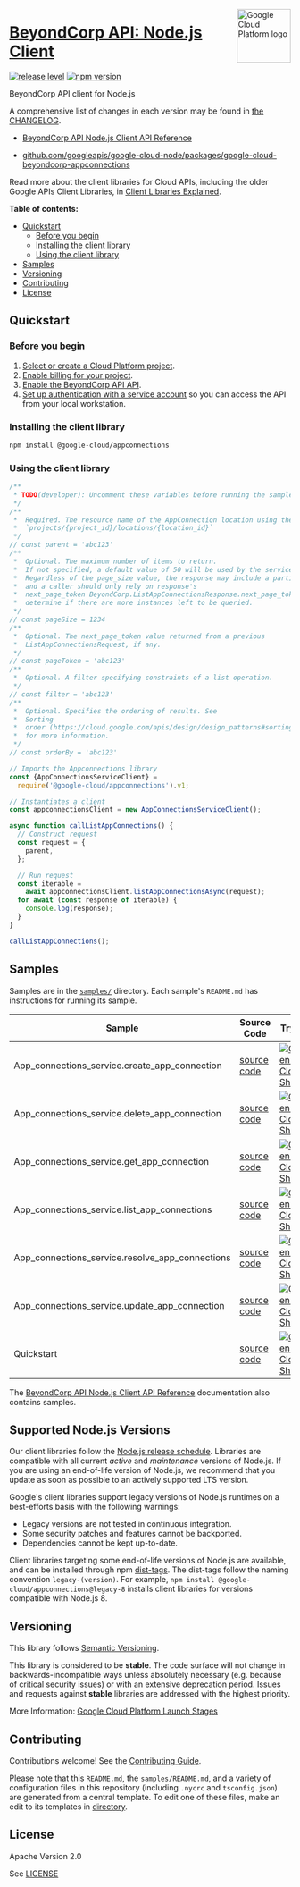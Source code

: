 [//]: # "This README.md file is auto-generated, all changes to this file will be lost."
[//]: # "To regenerate it, use `python -m synthtool`."
<img src="https://avatars2.githubusercontent.com/u/2810941?v=3&s=96" alt="Google Cloud Platform logo" title="Google Cloud Platform" align="right" height="96" width="96"/>

# [BeyondCorp API: Node.js Client](https://github.com/googleapis/google-cloud-node/tree/main/packages/google-cloud-beyondcorp-appconnections)

[![release level](https://img.shields.io/badge/release%20level-stable-brightgreen.svg?style=flat)](https://cloud.google.com/terms/launch-stages)
[![npm version](https://img.shields.io/npm/v/@google-cloud/appconnections.svg)](https://www.npmjs.org/package/@google-cloud/appconnections)




BeyondCorp API client for Node.js


A comprehensive list of changes in each version may be found in
[the CHANGELOG](https://github.com/googleapis/google-cloud-node/tree/main/packages/google-cloud-beyondcorp-appconnections/CHANGELOG.md).

* [BeyondCorp API Node.js Client API Reference][client-docs]

* [github.com/googleapis/google-cloud-node/packages/google-cloud-beyondcorp-appconnections](https://github.com/googleapis/google-cloud-node/tree/main/packages/google-cloud-beyondcorp-appconnections)

Read more about the client libraries for Cloud APIs, including the older
Google APIs Client Libraries, in [Client Libraries Explained][explained].

[explained]: https://cloud.google.com/apis/docs/client-libraries-explained

**Table of contents:**


* [Quickstart](#quickstart)
  * [Before you begin](#before-you-begin)
  * [Installing the client library](#installing-the-client-library)
  * [Using the client library](#using-the-client-library)
* [Samples](#samples)
* [Versioning](#versioning)
* [Contributing](#contributing)
* [License](#license)

## Quickstart

### Before you begin

1.  [Select or create a Cloud Platform project][projects].
1.  [Enable billing for your project][billing].
1.  [Enable the BeyondCorp API API][enable_api].
1.  [Set up authentication with a service account][auth] so you can access the
    API from your local workstation.

### Installing the client library

```bash
npm install @google-cloud/appconnections
```


### Using the client library

```javascript
/**
 * TODO(developer): Uncomment these variables before running the sample.
 */
/**
 *  Required. The resource name of the AppConnection location using the form:
 *  `projects/{project_id}/locations/{location_id}`
 */
// const parent = 'abc123'
/**
 *  Optional. The maximum number of items to return.
 *  If not specified, a default value of 50 will be used by the service.
 *  Regardless of the page_size value, the response may include a partial list
 *  and a caller should only rely on response's
 *  next_page_token BeyondCorp.ListAppConnectionsResponse.next_page_token  to
 *  determine if there are more instances left to be queried.
 */
// const pageSize = 1234
/**
 *  Optional. The next_page_token value returned from a previous
 *  ListAppConnectionsRequest, if any.
 */
// const pageToken = 'abc123'
/**
 *  Optional. A filter specifying constraints of a list operation.
 */
// const filter = 'abc123'
/**
 *  Optional. Specifies the ordering of results. See
 *  Sorting
 *  order (https://cloud.google.com/apis/design/design_patterns#sorting_order)
 *  for more information.
 */
// const orderBy = 'abc123'

// Imports the Appconnections library
const {AppConnectionsServiceClient} =
  require('@google-cloud/appconnections').v1;

// Instantiates a client
const appconnectionsClient = new AppConnectionsServiceClient();

async function callListAppConnections() {
  // Construct request
  const request = {
    parent,
  };

  // Run request
  const iterable =
    await appconnectionsClient.listAppConnectionsAsync(request);
  for await (const response of iterable) {
    console.log(response);
  }
}

callListAppConnections();

```



## Samples

Samples are in the [`samples/`](https://github.com/googleapis/google-cloud-node/tree/main/packages/google-cloud-beyondcorp-appconnections/samples) directory. Each sample's `README.md` has instructions for running its sample.

| Sample                      | Source Code                       | Try it |
| --------------------------- | --------------------------------- | ------ |
| App_connections_service.create_app_connection | [source code](https://github.com/googleapis/google-cloud-node/blob/main/packages/google-cloud-beyondcorp-appconnections/samples/generated/v1/app_connections_service.create_app_connection.js) | [![Open in Cloud Shell][shell_img]](https://console.cloud.google.com/cloudshell/open?git_repo=https://github.com/googleapis/google-cloud-node&page=editor&open_in_editor=packages/google-cloud-beyondcorp-appconnections/samples/generated/v1/app_connections_service.create_app_connection.js,packages/google-cloud-beyondcorp-appconnections/samples/README.md) |
| App_connections_service.delete_app_connection | [source code](https://github.com/googleapis/google-cloud-node/blob/main/packages/google-cloud-beyondcorp-appconnections/samples/generated/v1/app_connections_service.delete_app_connection.js) | [![Open in Cloud Shell][shell_img]](https://console.cloud.google.com/cloudshell/open?git_repo=https://github.com/googleapis/google-cloud-node&page=editor&open_in_editor=packages/google-cloud-beyondcorp-appconnections/samples/generated/v1/app_connections_service.delete_app_connection.js,packages/google-cloud-beyondcorp-appconnections/samples/README.md) |
| App_connections_service.get_app_connection | [source code](https://github.com/googleapis/google-cloud-node/blob/main/packages/google-cloud-beyondcorp-appconnections/samples/generated/v1/app_connections_service.get_app_connection.js) | [![Open in Cloud Shell][shell_img]](https://console.cloud.google.com/cloudshell/open?git_repo=https://github.com/googleapis/google-cloud-node&page=editor&open_in_editor=packages/google-cloud-beyondcorp-appconnections/samples/generated/v1/app_connections_service.get_app_connection.js,packages/google-cloud-beyondcorp-appconnections/samples/README.md) |
| App_connections_service.list_app_connections | [source code](https://github.com/googleapis/google-cloud-node/blob/main/packages/google-cloud-beyondcorp-appconnections/samples/generated/v1/app_connections_service.list_app_connections.js) | [![Open in Cloud Shell][shell_img]](https://console.cloud.google.com/cloudshell/open?git_repo=https://github.com/googleapis/google-cloud-node&page=editor&open_in_editor=packages/google-cloud-beyondcorp-appconnections/samples/generated/v1/app_connections_service.list_app_connections.js,packages/google-cloud-beyondcorp-appconnections/samples/README.md) |
| App_connections_service.resolve_app_connections | [source code](https://github.com/googleapis/google-cloud-node/blob/main/packages/google-cloud-beyondcorp-appconnections/samples/generated/v1/app_connections_service.resolve_app_connections.js) | [![Open in Cloud Shell][shell_img]](https://console.cloud.google.com/cloudshell/open?git_repo=https://github.com/googleapis/google-cloud-node&page=editor&open_in_editor=packages/google-cloud-beyondcorp-appconnections/samples/generated/v1/app_connections_service.resolve_app_connections.js,packages/google-cloud-beyondcorp-appconnections/samples/README.md) |
| App_connections_service.update_app_connection | [source code](https://github.com/googleapis/google-cloud-node/blob/main/packages/google-cloud-beyondcorp-appconnections/samples/generated/v1/app_connections_service.update_app_connection.js) | [![Open in Cloud Shell][shell_img]](https://console.cloud.google.com/cloudshell/open?git_repo=https://github.com/googleapis/google-cloud-node&page=editor&open_in_editor=packages/google-cloud-beyondcorp-appconnections/samples/generated/v1/app_connections_service.update_app_connection.js,packages/google-cloud-beyondcorp-appconnections/samples/README.md) |
| Quickstart | [source code](https://github.com/googleapis/google-cloud-node/blob/main/packages/google-cloud-beyondcorp-appconnections/samples/quickstart.js) | [![Open in Cloud Shell][shell_img]](https://console.cloud.google.com/cloudshell/open?git_repo=https://github.com/googleapis/google-cloud-node&page=editor&open_in_editor=packages/google-cloud-beyondcorp-appconnections/samples/quickstart.js,packages/google-cloud-beyondcorp-appconnections/samples/README.md) |



The [BeyondCorp API Node.js Client API Reference][client-docs] documentation
also contains samples.

## Supported Node.js Versions

Our client libraries follow the [Node.js release schedule](https://github.com/nodejs/release#release-schedule).
Libraries are compatible with all current _active_ and _maintenance_ versions of
Node.js.
If you are using an end-of-life version of Node.js, we recommend that you update
as soon as possible to an actively supported LTS version.

Google's client libraries support legacy versions of Node.js runtimes on a
best-efforts basis with the following warnings:

* Legacy versions are not tested in continuous integration.
* Some security patches and features cannot be backported.
* Dependencies cannot be kept up-to-date.

Client libraries targeting some end-of-life versions of Node.js are available, and
can be installed through npm [dist-tags](https://docs.npmjs.com/cli/dist-tag).
The dist-tags follow the naming convention `legacy-(version)`.
For example, `npm install @google-cloud/appconnections@legacy-8` installs client libraries
for versions compatible with Node.js 8.

## Versioning

This library follows [Semantic Versioning](http://semver.org/).



This library is considered to be **stable**. The code surface will not change in backwards-incompatible ways
unless absolutely necessary (e.g. because of critical security issues) or with
an extensive deprecation period. Issues and requests against **stable** libraries
are addressed with the highest priority.






More Information: [Google Cloud Platform Launch Stages][launch_stages]

[launch_stages]: https://cloud.google.com/terms/launch-stages

## Contributing

Contributions welcome! See the [Contributing Guide](https://github.com/googleapis/google-cloud-node/blob/main/CONTRIBUTING.md).

Please note that this `README.md`, the `samples/README.md`,
and a variety of configuration files in this repository (including `.nycrc` and `tsconfig.json`)
are generated from a central template. To edit one of these files, make an edit
to its templates in
[directory](https://github.com/googleapis/synthtool).

## License

Apache Version 2.0

See [LICENSE](https://github.com/googleapis/google-cloud-node/blob/main/LICENSE)

[client-docs]: https://cloud.google.com/nodejs/docs/reference/appconnections/latest

[shell_img]: https://gstatic.com/cloudssh/images/open-btn.png
[projects]: https://console.cloud.google.com/project
[billing]: https://support.google.com/cloud/answer/6293499#enable-billing
[enable_api]: https://console.cloud.google.com/flows/enableapi?apiid=beyondcorp.googleapis.com
[auth]: https://cloud.google.com/docs/authentication/getting-started
